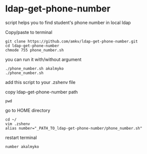 # ldap-get-phone-number

script helps you to find student's phone number in local ldap
    
Copy/paste to terminal

    git clone https://github.com/amkv/ldap-get-phone-number.git
    cd ldap-get-phone-number
    chmode 755 phone_number.sh
    
you can run it with/without argument

    ./phone_number.sh akalmyko
    ./phone_number.sh
    
    
add this script to your .zshenv file

copy ldap-get-phone-number path

    pwd
    
go to HOME directory

    cd ~/
    vim .zshenv
    alias number="_PATH_TO_ldap-get-phone-number/phone_number.sh"
    
restart terminal

    number akalmyko
